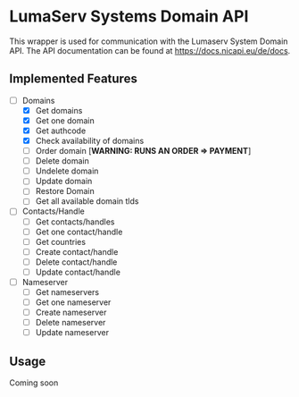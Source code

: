 # LumaServ Systems Domain API
This wrapper is used for communication with the Lumaserv System Domain API. The API documentation can be found at https://docs.nicapi.eu/de/docs.
## Implemented Features

 - [ ] Domains
	 - [x] Get domains
	 - [x] Get one domain
	 - [x] Get authcode
	 - [x] Check availability of domains
	 - [ ] Order domain [**WARNING: RUNS AN ORDER => PAYMENT**]
	 - [ ] Delete domain
	 - [ ] Undelete domain
	 - [ ] Update domain
	 - [ ] Restore Domain
	 - [ ] Get all available domain tlds
 - [ ] Contacts/Handle
	 - [ ] Get contacts/handles
	 - [ ] Get one contact/handle
	 - [ ] Get countries
	 - [ ] Create contact/handle
	 - [ ] Delete contact/handle
	 - [ ] Update contact/handle
 - [ ] Nameserver
	 - [ ] Get nameservers
	 - [ ] Get one nameserver
	 - [ ] Create nameserver
	 - [ ] Delete nameserver
	 - [ ] Update nameserver

## Usage
Coming soon

